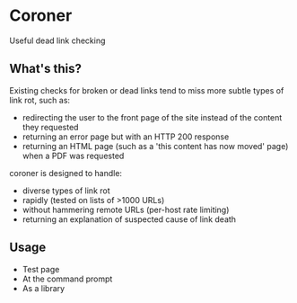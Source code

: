 # Coroner
Useful dead link checking

## What's this?

Existing checks for broken or dead links tend to miss more subtle types of link rot, such as:

- redirecting the user to the front page of the site instead of the content they requested
- returning an error page but with an HTTP 200 response
- returning an HTML page (such as a 'this content has now moved' page) when a PDF was requested

coroner is designed to handle:

- diverse types of link rot
- rapidly (tested on lists of >1000 URLs)
- without hammering remote URLs (per-host rate limiting)
- returning an explanation of suspected cause of link death

## Usage

- Test page
- At the command prompt
- As a library